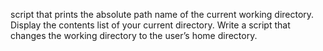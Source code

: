  script that prints the absolute path name of the current working directory.
Display the contents list of your current directory.
Write a script that changes the working directory to the user’s home directory.
